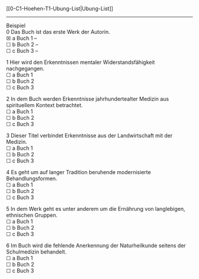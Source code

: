 [[0-C1-Hoehen-T1-Ubung-List|Ubung-List]]

---

Beispiel  
0 Das Buch ist das erste Werk der Autorin.  
☒ a Buch 1 –  
☐ b Buch 2 –  
☐ c Buch 3 –  

1 Hier wird den Erkenntnissen mentaler Widerstandsfähigkeit nachgegangen.  
☐ a Buch 1  
☐ b Buch 2  
☐ c Buch 3  

2 In dem Buch werden Erkenntnisse jahrhundertealter Medizin aus spirituellem Kontext betrachtet.  
☐ a Buch 1  
☐ b Buch 2  
☐ c Buch 3  

3 Dieser Titel verbindet Erkenntnisse aus der Landwirtschaft mit der Medizin.  
☐ a Buch 1  
☐ b Buch 2  
☐ c Buch 3  

4 Es geht um auf langer Tradition beruhende modernisierte Behandlungsformen.  
☐ a Buch 1  
☐ b Buch 2  
☐ c Buch 3  

5 In dem Werk geht es unter anderem um die Ernährung von langlebigen, ethnischen Gruppen.  
☐ a Buch 1  
☐ b Buch 2  
☐ c Buch 3  

6 Im Buch wird die fehlende Anerkennung der Naturheilkunde seitens der Schulmedizin behandelt.  
☐ a Buch 1  
☐ b Buch 2  
☐ c Buch 3  

